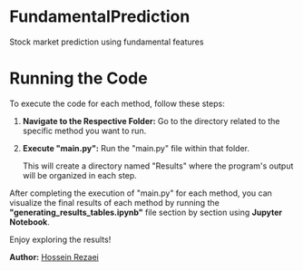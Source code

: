 # FundamentalPrediction
Stock market prediction using fundamental features

# Running the Code

To execute the code for each method, follow these steps:

1. **Navigate to the Respective Folder:** Go to the directory related to the specific method you want to run.

2. **Execute "main.py":** Run the "main.py" file within that folder.

   This will create a directory named "Results" where the program's output will be organized in each step.

After completing the execution of "main.py" for each method, you can visualize the final results of each method by running the **"generating_results_tables.ipynb"** file section by section using **Jupyter Notebook**.

Enjoy exploring the results!

**Author:** [Hossein Rezaei](https://github.com/HosseinRezaei951)
